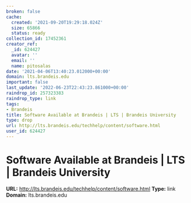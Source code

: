 ```yaml
---
broken: false
cache:
  created: '2021-09-20T19:29:18.024Z'
  size: 65866
  status: ready
collection_id: 17452361
creator_ref:
  _id: 624427
  avatar: ''
  email: ''
  name: pitosalas
date: '2021-04-06T13:40:23.012000+00:00'
domain: lts.brandeis.edu
important: false
last_update: '2022-06-23T22:43:23.861000+00:00'
raindrop_id: 257323383
raindrop_type: link
tags:
- Brandeis
title: Software Available at Brandeis | LTS | Brandeis University
type: drop
url: http://lts.brandeis.edu/techhelp/content/software.html
user_id: 624427
---
```


# Software Available at Brandeis | LTS | Brandeis University

**URL:** http://lts.brandeis.edu/techhelp/content/software.html
**Type:** link
**Domain:** lts.brandeis.edu
